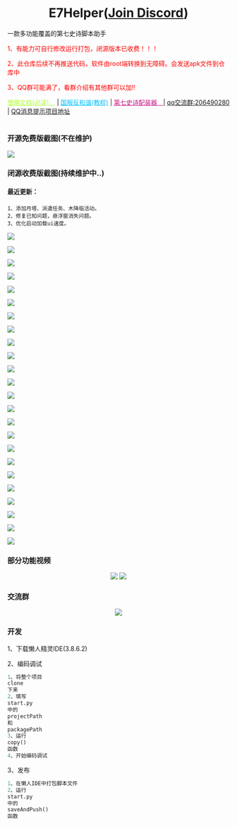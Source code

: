 <div align="center">
<h1>E7Helper(<a href="https://discord.com/invite/MqJe64QHgK">Join Discord</a>)</h1>
</div>

<div>
<p>一款多功能覆盖的第七史诗脚本助手</a> </p>
<p style="color: red;">1、有能力可自行修改运行打包，闭源版本已收费！！！</p>
<p style="color: red;">2、此仓库后续不再推送代码，软件由root端转换到无障碍。会发送apk文件到仓库中</p>
<p style="color: red;">3、QQ群可能满了，看群介绍有其他群可以加!!</p>
<a style="color: greenyellow" href=https://www.yuque.com/u28780164/yv3kgg/rey0agsxfl55iool?singleDoc/>使用文档(必读)　</a> |
<a style="color: deepskyblue" href=https://g.nga.cn/read.php?tid=37578061&rand=743/>国服反和谐(教程)</a> | 
<a style="color: mediumvioletred" href=https://www.bilibili.com/video/BV1214y1k7XB/?spm_id_from=333.337.search-card.all.click&vd_source=0a11f3e57dadf1233d83ab558c971e40/>第七史诗配装器　</a>| 
<a href=https://qm.qq.com/cgi-bin/qm/qr?k=o6MW-K-Ws6A2-S_WhHEro1JggzREWPzt&jump_from=webapi&authKey=PRSHw0kOjKtnqEVwyXCRHnKKwAWhzXWD/y486deoyZ/AWyNfGLwHIEwjb8gf9yoX>qq交流群:206490280 </a> | 
<a href="https://github.com/boluokk/e7QQBot">QQ消息提示项目地址</a>
</div>

<h1></h1>

### 开源免费版截图(不在维护)

<p><img src="cover.png"></p>

### 闭源收费版截图(持续维护中..)
#### 最近更新：
```
1、添加月塔、派遣任务、木降临活动。
2、修复已知问题，悬浮窗消失问题。
3、优化启动加载ui速度。
```
<p><img src="./media/收费版 (1).png"></p>
<p><img src="./media/收费版 (2).png"></p>
<p><img src="./media/收费版 (3).png"></p>
<p><img src="./media/收费版 (4).png"></p>
<p><img src="./media/收费版 (5).png"></p>
<p><img src="./media/收费版 (6).png"></p>
<p><img src="./media/收费版 (7).png"></p>
<p><img src="./media/收费版 (8).png"></p>
<p><img src="./media/收费版 (9).png"></p>
<p><img src="./media/收费版 (10).png"></p>
<p><img src="./media/收费版 (11).png"></p>
<p><img src="./media/收费版 (12).png"></p>
<p><img src="./media/收费版 (13).png"></p>
<p><img src="./media/收费版 (14).png"></p>
<p><img src="./media/收费版 (15).png"></p>
<p><img src="./media/收费版 (16).png"></p>
<p><img src="./media/收费版 (17).png"></p>
<p><img src="./media/收费版 (18).png"></p>
<p><img src="./media/收费版 (19).png"></p>
<p><img src="./media/收费版 (20).png"></p>
<p><img src="./media/收费版 (21).png"></p>
<p><img src="./media/收费版 (22).png"></p>
<p><img src="./media/收费版 (23).png"></p>
<p><img src="./media/收费版 (24).png"></p>


### 部分功能视频
<div align="center">
    <img src="./media/qqnotify.gif">
    <img src="./media/flushtag.gif">
</div>

### 交流群
<div align="center">
    <img src="media/qqgroup.png">
</div>

### 开发

1、下载懒人精灵IDE(3.8.6.2)

2、编码调试

```python
1、将整个项目
clone
下来
2、填写
start.py
中的
projectPath
和
packagePath
3、运行
copy()
函数
4、开始编码调试
```

3、发布

```python
1、在懒人IDE中打包脚本文件
2、运行
start.py
中的
saveAndPush()
函数
```

